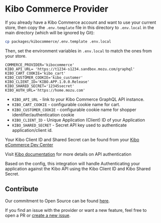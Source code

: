# Kibo Commerce Provider

If you already have a Kibo Commerce account and want to use your current store, then copy the `.env.template` file in this directory to `.env.local` in the main directory (which will be ignored by Git):

```bash
cp packages/kibocommerce/.env.template .env.local
```

Then, set the environment variables in `.env.local` to match the ones from your store.

```
COMMERCE_PROVIDER='kibocommerce'
KIBO_API_URL= 'https://t1234-s1234.sandbox.mozu.com/graphql'
KIBO_CART_COOKIE='kibo_cart'
KIBO_CUSTOMER_COOKIE='kibo_customer'
KIBO_CLIENT_ID='KIBO.APP.1.0.0.Release'
KIBO_SHARED_SECRET='12345secret'
KIBO_AUTH_URL='https://home.mozu.com'
```

- `KIBO_API_URL` - link to your Kibo Commerce GraphQL API instance.
- `KIBO_CART_COOKIE` - configurable cookie name for cart.
- `KIBO_CUSTOMER_COOKIE` - configurable cookie name for shopper identifier/authentication cookie
- `KIBO_CLIENT_ID` - Unique Application (Client) ID of your Application
- `KIBO_SHARED_SECRET` - Secret API key used to authenticate application/client id.


Your Kibo Client ID and Shared Secret can be found from your [Kibo eCommerce Dev Center](https://mozu.com/login)

Visit [Kibo documentation](https://apidocs.kibong-perf.com/?spec=graphql#auth) for more details on API authentication

Based on the config, this integration will handle Authenticating your application against the Kibo API using the Kibo Client ID and Kibo Shared Secret.
## Contribute

Our commitment to Open Source can be found [here](https://vercel.com/oss).

If you find an issue with the provider or want a new feature, feel free to open a PR or [create a new issue](https://github.com/vercel/commerce/issues).
